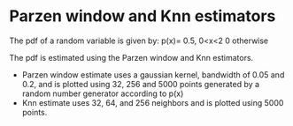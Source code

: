 # Parzen window and Knn estimators
The pdf of a random variable is given by: 
p(x)= 0.5, 0<x<2 
      0    otherwise

The pdf is estimated using the Parzen window and Knn estimators.
- Parzen window estimate uses a gaussian kernel, bandwidth of 0.05 and 0.2, 
  and is plotted using 32, 256 and 5000 points generated by a random number generator according to p(x)  
- Knn estimate uses 32, 64, and 256 neighbors and is plotted using 5000 points.